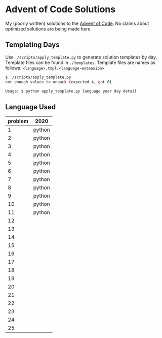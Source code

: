 # Advent of Code Solutions

My (poorly written) solutions to the [Advent of Code](https://adventofcode.com/).
No claims about optimized solutions are being made here.

## Templating Days

Use `./scripts/apply_template.py` to generate solution templates by day.
Template files can be found in `./templates`.
Template files are names as follows: `<language>.tmpl.<language-extension>`

```sh
$ ./scripts/apply_template.py
not enough values to unpack (expected 4, got 0)

Usage: $ python apply_template.py language year day detail
```

## Language Used

|problem|2020|
|---|---|
|1|python|
|2|python|
|3|python|
|4|python|
|5|python|
|6|python|
|7|python|
|8|python|
|9|python|
|10|python|
|11|python|
|12| |
|13| |
|14| |
|15| |
|16| |
|17| |
|18| |
|19| |
|20| |
|21| |
|22| |
|23| |
|24| |
|25| |
